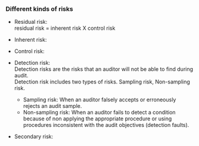 ### Different kinds of risks
- Residual risk:  
  residual risk = inherent risk X control risk  
  
- Inherent risk:  
- Control risk:
- Detection risk:  
  Detection risks are the risks that an auditor will not be able to find during audit.  
  Detection risk includes two types of risks. Sampling risk, Non-sampling risk.
  + Sampling risk: When an auditor falsely accepts or erroneously rejects an audit sample.
  + Non-sampling risk: When an auditor fails to detect a condition because of non applying the appropriate procedure or using procedures inconsistent with the audit objectives (detection faults).
- Secondary risk:  
<!--stackedit_data:
eyJoaXN0b3J5IjpbMTUwOTI2Nzg4OCwtODg2NzU4MzkzLDE1OD
g0NTgzNzgsLTM0OTgxODQzNywzOTA5ODE2MTVdfQ==
-->